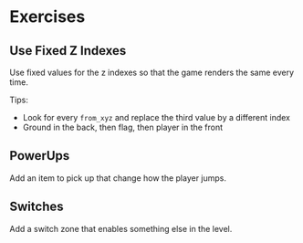 # Exercises

## Use Fixed Z Indexes

Use fixed values for the z indexes so that the game renders the same every time.

Tips:
* Look for every `from_xyz` and replace the third value by a different index
* Ground in the back, then flag, then player in the front

## PowerUps

Add an item to pick up that change how the player jumps.

## Switches

Add a switch zone that enables something else in the level.
